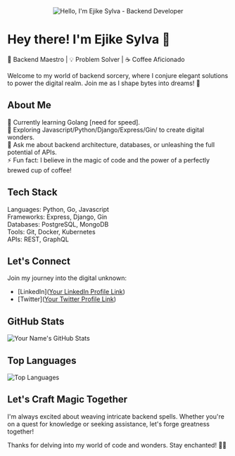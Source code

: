 <div align="center">
  <img src="https://github.com/devsylva/devsylva/raw/main/assets/header.gif" alt="Hello, I'm Ejike Sylva - Backend Developer" />
</div>

# Hey there! I'm Ejike Sylva 👋

🌟 Backend Maestro | 💡 Problem Solver | ☕ Coffee Aficionado

Welcome to my world of backend sorcery, where I conjure elegant solutions to power the digital realm. Join me as I shape bytes into dreams! 🚀

## About Me

🔭 Currently learning Golang [need for speed]. \
🌱 Exploring Javascript/Python/Django/Express/Gin/ to create digital wonders. \
💬 Ask me about backend architecture, databases, or unleashing the full potential of APIs. \
⚡ Fun fact: I believe in the magic of code and the power of a perfectly brewed cup of coffee!

## Tech Stack

Languages: Python, Go, Javascript \
Frameworks: Express, Django, Gin \
Databases: PostgreSQL, MongoDB \
Tools: Git, Docker, Kubernetes \
APIs: REST, GraphQL


## Let's Connect

Join my journey into the digital unknown:

- [LinkedIn]([Your LinkedIn Profile Link](https://www.linkedin.com/in/ejike-sylva-58147a212/))
- [Twitter]([Your Twitter Profile Link](https://twitter.com/devSylva_))

## GitHub Stats

![Your Name's GitHub Stats](https://github-readme-stats.vercel.app/api?username=devsylva&show_icons=true&theme=dark)

## Top Languages

![Top Languages](https://github-readme-stats.vercel.app/api/top-langs/?username=devsylva&layout=compact&theme=dark)

## Let's Craft Magic Together

I'm always excited about weaving intricate backend spells. Whether you're on a quest for knowledge or seeking assistance, let's forge greatness together!

Thanks for delving into my world of code and wonders. Stay enchanted! 🧙‍♂️

